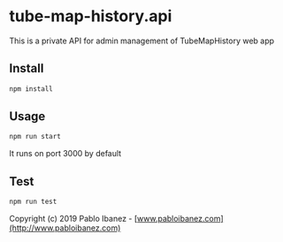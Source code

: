 # tube-map-history.api

This is a private API for admin management of TubeMapHistory web app

## Install

```bash
npm install
```

## Usage

```bash
npm run start
```

It runs on port 3000 by default

## Test

```bash
npm run test
```

Copyright (c) 2019 Pablo Ibanez -  [www.pabloibanez.com](http://www.pabloibanez.com)